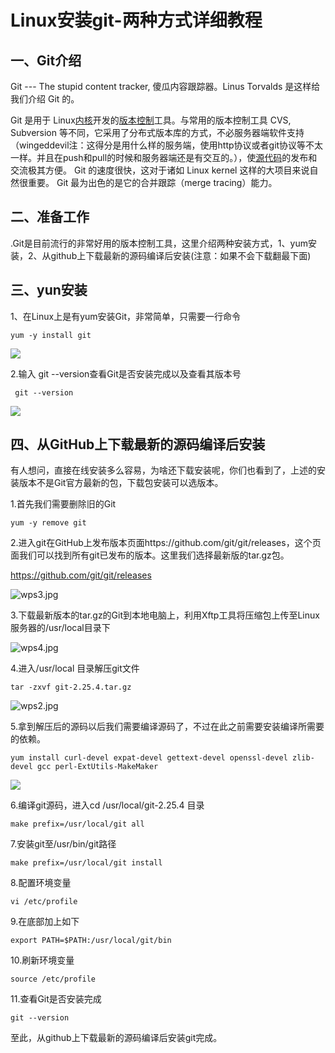 # Linux安装git-两种方式详细教程

## 一、Git介绍

Git --- The stupid content tracker, 傻瓜内容跟踪器。Linus Torvalds 是这样给我们介绍 Git 的。

Git 是用于 Linux[内核](https://baike.baidu.com/item/%E5%86%85%E6%A0%B8)开发的[版本控制](https://baike.baidu.com/item/%E7%89%88%E6%9C%AC%E6%8E%A7%E5%88%B6)工具。与常用的版本控制工具 CVS, Subversion 等不同，它采用了分布式版本库的方式，不必服务器端软件支持（wingeddevil注：这得分是用什么样的服务端，使用http协议或者git协议等不太一样。并且在push和pull的时候和服务器端还是有交互的。），使[源代码](https://baike.baidu.com/item/%E6%BA%90%E4%BB%A3%E7%A0%81)的发布和交流极其方便。 Git 的速度很快，这对于诸如 Linux kernel 这样的大项目来说自然很重要。 Git 最为出色的是它的合并跟踪（merge tracing）能力。

## 二、准备工作

.Git是目前流行的非常好用的版本控制工具，这里介绍两种安装方式，1、yum安装，2、从github上下载最新的源码编译后安装(注意：如果不会下载翻最下面)

## 三、yun安装

1、在Linux上是有yum安装Git，非常简单，只需要一行命令

```
yum -y install git
```

 ![](https://ftp.bmp.ovh/imgs/2020/08/17b58a4dc2b8229a.jpg) 

 2.输入 git --version查看Git是否安装完成以及查看其版本号

```
 git --version
```

 ![](https://ftp.bmp.ovh/imgs/2020/08/69b7a75474298ebc.jpg)  



## 四、从GitHub上下载最新的源码编译后安装

有人想问，直接在线安装多么容易，为啥还下载安装呢，你们也看到了，上述的安装版本不是Git官方最新的包，下载包安装可以选版本。

1.首先我们需要删除旧的Git

```
yum -y remove git
```

2.进入git在GitHub上发布版本页面https://github.com/git/git/releases，这个页面我们可以找到所有git已发布的版本。这里我们选择最新版的tar.gz包。

https://github.com/git/git/releases

![wps3.jpg](https://ae02.alicdn.com/kf/Ud9d2ed6ed2134242948759313f134028p.jpg) 

 

3.下载最新版本的tar.gz的Git到本地电脑上，利用Xftp工具将压缩包上传至Linux服务器的/usr/local目录下

![wps4.jpg](https://ae04.alicdn.com/kf/U546ecdc12077462a8051293fc195c64aU.jpg) 

 

4.进入/usr/local 目录解压git文件

```
tar -zxvf git-2.25.4.tar.gz
```

![wps2.jpg](https://ae02.alicdn.com/kf/Ue31a0034378441e7bacfaf0f288924deJ.jpg) 

5.拿到解压后的源码以后我们需要编译源码了，不过在此之前需要安装编译所需要的依赖。

```
yum install curl-devel expat-devel gettext-devel openssl-devel zlib-devel gcc perl-ExtUtils-MakeMaker
```

 ![](https://ftp.bmp.ovh/imgs/2020/08/41a6432e17a361cd.jpg) 

 

6.编译git源码，进入cd /usr/local/git-2.25.4 目录

```
make prefix=/usr/local/git all
```

7.安装git至/usr/bin/git路径

```
make prefix=/usr/local/git install
```

8.配置环境变量

```
vi /etc/profile 
```

9.在底部加上如下

```
export PATH=$PATH:/usr/local/git/bin
```

10.刷新环境变量

```
source /etc/profile
```

11.查看Git是否安装完成

```
git --version
```

至此，从github上下载最新的源码编译后安装git完成。

 
